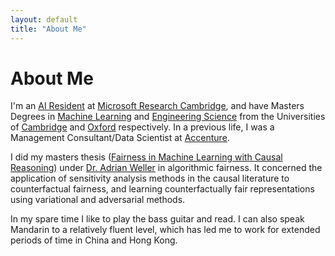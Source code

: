 ```yaml
---
layout: default
title: "About Me"
---
```


# About Me

I'm an [AI Resident](https://www.microsoft.com/en-us/research/academic-program/microsoft-ai-residency-program/) at [Microsoft Research Cambridge](https://www.microsoft.com/en-us/research/lab/microsoft-research-cambridge/), and have Masters Degrees in [Machine Learning](http://www.mlsalt.eng.cam.ac.uk/) and [Engineering Science](https://www.ox.ac.uk/admissions/undergraduate/courses-listing/engineering-science) from the Universities of [Cambridge](https://cam.ac.uk) and [Oxford](https://ox.ac.uk) respectively. In a previous life, I was a Management Consultant/Data Scientist at [Accenture](https://accenture.com).

I did my masters thesis ([Fairness in Machine Learning with Causal Reasoning](/pdfs/thesis.pdf)) under [Dr. Adrian Weller](https://www.turing.ac.uk/people/programme-directors/adrian-weller) in algorithmic fairness. It concerned the application of sensitivity analysis methods in the causal literature to counterfactual fairness, and learning counterfactually fair representations using variational and adversarial methods.

In my spare time I like to play the bass guitar and read. I can also speak Mandarin to a relatively fluent level, which has led me to work for extended periods of time in China and Hong Kong.
